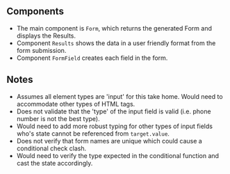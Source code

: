 ## Components

- The main component is `Form`, which returns the generated Form and displays the Results.
- Component `Results` shows the data in a user friendly format from the form submission.
- Component `FormField` creates each field in the form.

## Notes

- Assumes all element types are 'input' for this take home. Would need to accommodate other types of HTML tags.
- Does not validate that the 'type' of the input field is valid (i.e. phone number is not the best type).
- Would need to add more robust typing for other types of input fields who's state cannot be referenced from `target.value`.
- Does not verify that form names are unique which could cause a conditional check clash.
- Would need to verify the type expected in the conditional function and cast the state accordingly.

